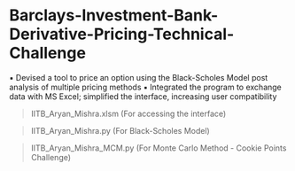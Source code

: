 # Barclays-Investment-Bank-Derivative-Pricing-Technical-Challenge
▪ Devised a tool to price an option using the Black-Scholes Model post analysis of multiple pricing methods ▪ Integrated the program to exchange data with MS Excel; simplified the interface, increasing user compatibility

> IITB_Aryan_Mishra.xlsm (For accessing the interface)

> IITB_Aryan_Mishra.py (For Black-Scholes Model)

> IITB_Aryan_Mishra_MCM.py (For Monte Carlo Method - Cookie Points Challenge)
